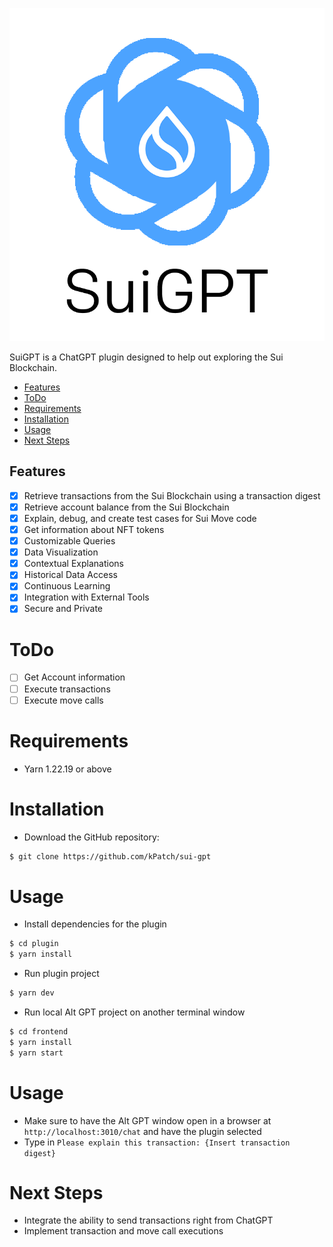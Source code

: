 ![SuiGPT](./SuiGPTLogo.png)

SuiGPT is a ChatGPT plugin designed to help out exploring the Sui Blockchain.

- [Features](#features)
- [ToDo](#todo)
- [Requirements](#requirements)
- [Installation](#installation)
- [Usage](#usage)
- [Next Steps](#next-steps)

## Features

- [x] Retrieve transactions from the Sui Blockchain using a transaction digest
- [x] Retrieve account balance from the Sui Blockchain
- [x] Explain, debug, and create test cases for Sui Move code
- [x] Get information about NFT tokens
- [x] Customizable Queries
- [x] Data Visualization
- [x] Contextual Explanations
- [x] Historical Data Access
- [x] Continuous Learning
- [x] Integration with External Tools
- [x] Secure and Private

# ToDo

- [ ] Get Account information
- [ ] Execute transactions
- [ ] Execute move calls

# Requirements

- Yarn 1.22.19 or above

# Installation

- Download the GitHub repository:
```bash
$ git clone https://github.com/kPatch/sui-gpt
```

# Usage

- Install dependencies for the plugin
```bash
$ cd plugin
$ yarn install
```
- Run plugin project
```bash
$ yarn dev
```

- Run local Alt GPT project on another terminal window
```bash
$ cd frontend
$ yarn install
$ yarn start
```

# Usage

- Make sure to have the Alt GPT window open in a browser at `http://localhost:3010/chat` and have the plugin selected
- Type in `Please explain this transaction: {Insert transaction digest}`

# Next Steps

- Integrate the ability to send transactions right from ChatGPT
- Implement transaction and move call executions
